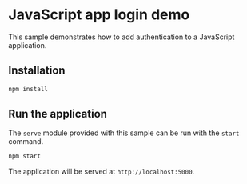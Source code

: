# JavaScript app login demo 

This sample demonstrates how to add authentication to a JavaScript application. 

## Installation

```bash
npm install
```

## Run the application

The `serve` module provided with this sample can be run with the `start` command.

```bash
npm start
```

The application will be served at `http://localhost:5000`.
